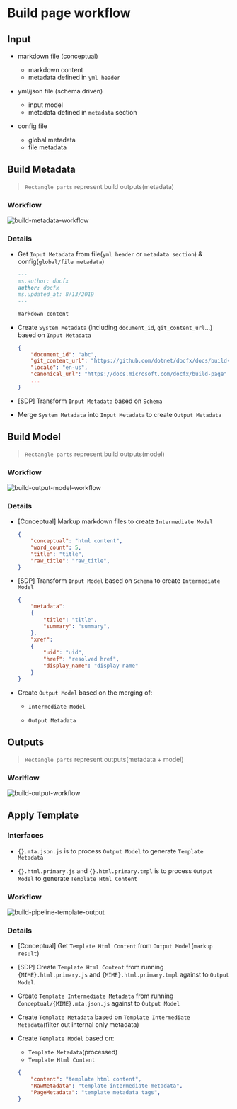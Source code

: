 # Build page workflow

## Input

- markdown file (conceptual)
  - markdown content
  - metadata defined in `yml header`

- yml/json file (schema driven)
  - input model
  - metadata defined in `metadata` section

- config file
  - global metadata
  - file metadata

## Build Metadata

> `Rectangle parts` represent build outputs(metadata)

### Workflow
  
  ![build-metadata-workflow](./images/build-pipeline-output-metadata.png)

### Details
- Get `Input Metadata` from file(`yml header` or `metadata section`) & config(`global/file metadata`)
  ```md
  ---
  ms.author: docfx
  author: docfx
  ms.updated_at: 8/13/2019
  ---

  markdown content
  ```

- Create `System Metadata` (including `document_id`, `git_content_url`...) based on `Input Metadata`
  ```json
  {
      "document_id": "abc",
      "git_content_url": "https://github.com/dotnet/docfx/docs/build-page.md",
      "locale": "en-us",
      "canonical_url": "https://docs.microsoft.com/docfx/build-page"
      ...
  }
  ```

- [SDP] Transform `Input Metadata` based on `Schema`

- Merge `System Metadata` into `Input Metadata` to create `Output Metadata`

## Build Model

> `Rectangle parts` represent build outputs(model)

### Workflow

  ![build-output-model-workflow](./images/build-pipeline-output-model.png)

### Details
- [Conceptual] Markup markdown files to create `Intermediate Model`
  ```json
  {
      "conceptual": "html content",
      "word_count": 5,
      "title": "title",
      "raw_title": "raw_title",
  }
  ```

- [SDP] Transform `Input Model` based on `Schema` to create `Intermediate Model`
  ```json
  {
      "metadata": 
      {
          "title": "title",
          "summary": "summary",
      },
      "xref":
      {
          "uid": "uid",
          "href": "resolved href",
          "display_name": "display name"
      }
  }
  ```
- Create `Output Model` based on the merging of:

    - `Intermediate Model`

    - `Output Metadata`

## Outputs

> `Rectangle parts` represent outputs(metadata + model)

### Worlflow

  ![build-output-workflow](./images/build-pipeline-output.png)

## Apply Template

### Interfaces

- `{}.mta.json.js` is to process `Output Model` to generate `Template Metadata`

- `{}.html.primary.js` and `{}.html.primary.tmpl` is to process `Output Model` to generate `Template Html Content`

### Workflow

  ![build-pipeline-template-output](./images/build-pipeline-template-output.png)

### Details

- [Conceptual] Get `Template Html Content` from `Output Model`(`markup result`)

- [SDP] Create `Template Html Content` from running `{MIME}.html.primary.js` and `{MIME}.html.primary.tmpl` against to `Output Model`.

- Create `Template Intermediate Metadata` from running `Conceptual/{MIME}.mta.json.js` against to `Output Model`

- Create `Template Metadata` based on `Template Intermediate Metadata`(filter out internal only metadata)

- Create `Template Model` based on:
  - `Template Metadata`(processed)
  - `Template Html Content`
  ```json
  {
      "content": "template html content",
      "RawMetadata": "template intermediate metadata",
      "PageMetadata": "template metadata tags",
  }
  ```